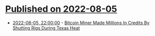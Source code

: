 # [Published on 2022-08-05](index.md)

* [2022-08-05, 22:00:00](https://news.slashdot.org/story/22/08/05/2052207/bitcoin-miner-made-millions-in-credits-by-shutting-rigs-during-texas-heat?utm_source=rss1.0mainlinkanon&utm_medium=feed) - [Bitcoin Miner Made Millions In Credits By Shutting Rigs During Texas Heat](https://news.slashdot.org/story/22/08/05/2052207/bitcoin-miner-made-millions-in-credits-by-shutting-rigs-during-texas-heat?utm_source=rss1.0mainlinkanon&utm_medium=feed)
